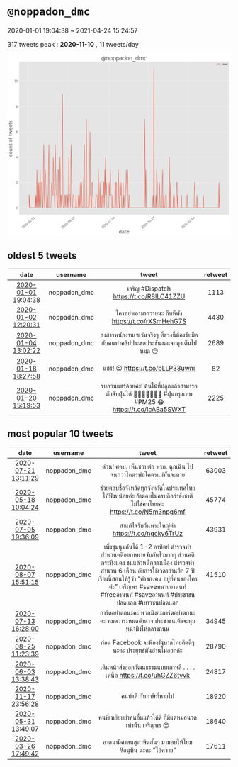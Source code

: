 # `@noppadon_dmc`

2020-01-01 19:04:38 ~ 2021-04-24 15:24:57

317 tweets
peak : __2020-11-10__ , 11 tweets/day

![count](https://raw.githubusercontent.com/nozomiyamada/twitter_analysis/main/graphs/@tweets/noppadon_dmc_count.png)

## oldest 5 tweets

|date|username|tweet|retweet|
|:-:|:-:|:-:|:-:|
|[2020-01-01 19:04:38](https://twitter.com/noppadon_dmc/status/1212343873931862016)|noppadon_dmc|เจริญ #Dispatch  https://t.co/R8lLC41ZZU|1113|
|[2020-01-02 12:20:31](https://twitter.com/noppadon_dmc/status/1212604560981626880)|noppadon_dmc|ใครอย่าเอามาถวายนะ ถีบหีพัง  https://t.co/rXSmHehG7S|4430|
|[2020-01-04 13:02:22](https://twitter.com/noppadon_dmc/status/1213339869059133440)|noppadon_dmc|สงสารพนักงานเซเว่นจริงๆ ที่ช่วงนี้ต้องรับมือกับคนทำคลิปประชดประชันงดแจกถุงเต็มไปหมด 😔|2689|
|[2020-01-18 18:27:58](https://twitter.com/noppadon_dmc/status/1218495240094400513)|noppadon_dmc|แฮร่! 😝  https://t.co/bLLP33uwni|82|
|[2020-01-20 15:19:53](https://twitter.com/noppadon_dmc/status/1219172683654389767)|noppadon_dmc|รบกวนแชร์ด้วยค่ะ! ต้นไม้ที่ปลูกแล้วสามารถดักจับฝุ่นได้ 🌲🌳🌴🌱🌿🍀🎍 #ฝุ่นกรุงเทพ #PM25 😷  https://t.co/IcABa5SWXT|2225|

## most popular 10 tweets

|date|username|tweet|retweet|
|:-:|:-:|:-:|:-:|
|[2020-07-21 13:11:29](https://twitter.com/noppadon_dmc/status/1285457351210708992)|noppadon_dmc|ด่วน! ศคบ. เห็นชอบต่อ พรก. ฉุกเฉิน ไปจนกว่าโคตรพ่อโคตรแม่มันจะตาย|63003|
|[2020-05-18 10:04:24](https://twitter.com/noppadon_dmc/status/1262217447085465600)|noppadon_dmc|ช่วยตอบชื่อจังหวัดทุกจังหวัดในประเทศไทยให้ฟังหน่อยค่ะ ถ้าตอบไม่ครบถือว่าชังชาติ ไม่ใช่คนไทยค่ะ  https://t.co/N5m3npg6mf|45774|
|[2020-07-05 19:36:09](https://twitter.com/noppadon_dmc/status/1279755947779321856)|noppadon_dmc|สาแก่ใจรับวันพระใหญ่ค่า  https://t.co/ngcky6TrUz|43931|
|[2020-08-07 15:51:15](https://twitter.com/noppadon_dmc/status/1291658151410819072)|noppadon_dmc|เพิ่งชุมนุมกันได้ 1-2 อาทิตย์ ตำรวจทำสำนวนคดีออกหมายจับกันไวมากๆ ส่วนคดีกระทิงแดง ชนแล้วหนีกลางเมือง ตำรวจทำสำนวน 6 เดือน อัยการใช้เวลาอ่านอีก 7 ปี  เรื่องนี้สอนให้รู้ว่า “ค่าของคน อยู่ที่คนของใครค่ะ” เจริญพร #saveทนายอานนท์ #freeอานนท์ #saveอานนท์ #ประชาชนปลดเเอก #เยาวชนปลดเเอก|41510|
|[2020-07-13 16:28:00](https://twitter.com/noppadon_dmc/status/1282607701415956480)|noppadon_dmc|การ์ดอย่าตกนะคะ พวกมึงอ่ะการ์ดอย่าตกนะคะ หมดวาระหมดอำนาจ ประชาชนเค้าจะทุบหน้ามึงให้กลางถนน|34945|
|[2020-08-25 11:23:39](https://twitter.com/noppadon_dmc/status/1298113786667102208)|noppadon_dmc|ก่อน Facebook จะฟ้องรัฐบาลไทยคิดดีๆ นะคะ ประยุทธ์มันอ่านไม่ออกค่ะ|28790|
|[2020-06-03 13:38:43](https://twitter.com/noppadon_dmc/status/1268069586038960128)|noppadon_dmc|เดินหน้าส่งออกวัฒนธรรมแบบเกาหลี . . . . เหนือ  https://t.co/uhGZZ6tvvk|24817|
|[2020-11-17 23:56:28](https://twitter.com/noppadon_dmc/status/1328743822684155908)|noppadon_dmc|คนบ้าหี กับภาษีที่หายไป|18920|
|[2020-05-31 13:49:07](https://twitter.com/noppadon_dmc/status/1266985037511053314)|noppadon_dmc|คนที่เหยียบย่ำคนอื่นแล้วได้ดี ก็มีแต่หมอนวดเท่านั้น  เจริญพร 😌|18640|
|[2020-03-26 17:49:42](https://twitter.com/noppadon_dmc/status/1243127986796126209)|noppadon_dmc|อาตมามีศาสนสุภาษิตสั้นๆ มามอบให้โยม #อนุทิน นะคะ "ไอ้ควาย"|17611|